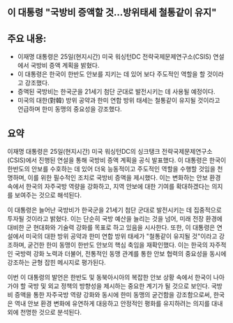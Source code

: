 ## 이 대통령 "국방비 증액할 것…방위태세 철통같이 유지"

## 주요 내용:
*   이재명 대통령은 25일(현지시간) 미국 워싱턴DC 전략국제문제연구소(CSIS) 연설에서 국방비 증액 계획을 밝혔다.
*   이 대통령은 한국이 한반도 안보를 지키는 데 있어 보다 주도적인 역할을 할 것이라고 강조했다.
*   증액된 국방비는 한국군을 21세기 첨단 군대로 발전시키는 데 사용될 예정이다.
*   미국의 대한(對韓) 방위 공약과 한미 연합 방위 태세는 철통같이 유지될 것이라고 언급하며 한미 동맹의 중요성을 강조했다.

## 요약

이재명 대통령은 25일(현지시간) 미국 워싱턴DC의 싱크탱크 전략국제문제연구소(CSIS)에서 진행된 연설을 통해 국방비 증액 계획을 공식 발표했다. 이 대통령은 한국이 한반도의 안보를 수호하는 데 있어 더욱 능동적이고 주도적인 역할을 수행할 것임을 천명하며, 이를 위한 필수적인 조치로 국방비 증액을 제시했다. 이는 변화하는 안보 환경 속에서 한국의 자주국방 역량을 강화하고, 지역 안보에 대한 기여를 확대하겠다는 의지를 보여주는 것으로 해석된다.

이 대통령은 늘어난 국방비가 한국군을 21세기 첨단 군대로 발전시키는 데 집중적으로 투자될 것이라고 밝혔다. 이는 단순히 국방 예산을 늘리는 것을 넘어, 미래 전장 환경에 대비한 군 현대화와 기술력 강화를 목표로 하고 있음을 시사한다. 또한, 이 대통령은 연설에서 미국의 대한 방위 공약과 한미 연합 방위 태세가 "철통같이 유지될 것"이라고 강조하며, 굳건한 한미 동맹이 한반도 안보의 핵심 축임을 재확인했다. 이는 한국의 자주적인 국방력 강화 노력과 더불어, 전통적인 동맹 관계를 통한 안보 협력의 중요성을 동시에 강조하는 균형 잡힌 메시지로 평가된다.

이번 이 대통령의 발언은 한반도 및 동북아시아의 복잡한 안보 상황 속에서 한국이 나아가야 할 국방 및 외교 정책의 방향성을 제시하는 중요한 계기가 될 것으로 보인다. 국방비 증액을 통한 자주국방 역량 강화와 동시에 한미 동맹의 굳건함을 강조함으로써, 한국은 역내 안보 환경 변화에 유연하게 대응하고 안정적인 평화를 유지하려는 의지를 대내외에 천명한 것으로 분석된다.